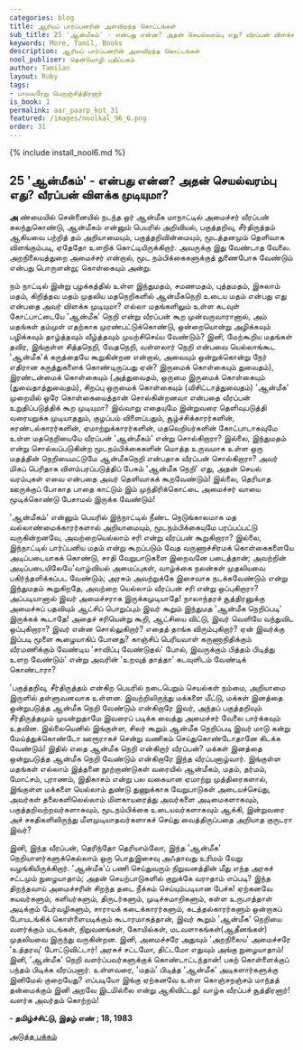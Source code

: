 ```yaml
---
categories: blog
title: ஆரியப் பார்ப்பனரின் அளவிறந்த கொட்டங்கள்
sub_title: 25 ﻿'ஆன்மீகம்' - என்பது என்ன? அதன் செயல்வரம்பு எது? வீரப்பன் விளக்க முடியுமா?
keywords: More, Tamil, Books
description: ஆரியப் பார்ப்பனரின் அளவிறந்த கொட்டங்கள்
nool_publiser: தென்மொழி பதிப்பகம்
author: Tamilan
layout: Ruby
tags: 
- பாவலரேறு பெருஞ்சித்திரனார்
is_book: 1
permalink: aar_paarp_kot_31
featured: /images/noolkal_96_6.png
order: 31
---
```

{% include install_nool6.md %}

## 25 ﻿'ஆன்மீகம்' - என்பது என்ன? அதன் செயல்வரம்பு எது? வீரப்பன் விளக்க முடியுமா?

**அ** ண்மையில் சென்னையில் நடந்த ஒர் ஆன்மீக மாநாட்டில் அமைச்சர் வீரப்பன் கலந்துகொண்டு, ஆன்மீகம் என்னும் பெயரில் அறிவியல், பகுத்தறிவு, சீர்திருத்தம் ஆகியவை பற்றித் தம் அறியாமையும், பகுத்தறிவின்மையும், மூடத்தனமும் தெளிவாக விளங்கும்படி, ஏதேதோ உளறிக் கொட்டியிருக்கிறார். அவருக்கு இது வேண்டாத வேலை. அறநிலையத்துறை அமைச்சர் என்றால், மூட நம்பிக்கைகளுக்குத் துணைபோக வேண்டும் என்பது பொருளன்று; கொள்கையும் அன்று.

நம் நாட்டில் இன்று புழக்கத்தில் உள்ள இந்துமதம், சமணமதம், புத்தமதம், இசுலாம் மதம், கிறித்தவ மதம் முதலிய மதநெறிகளில் ஆன்மீகநெறி உடைய மதம் என்பது எது என்பதை அவர் விளக்க முடியுமா? எல்லா மதங்களிலும் உள்ள கடவுள் கோட்பாட்டையே 'ஆன்மீக' நெறி என்று வீரப்பன் கூற முன்வருவாரானால், அம் மதங்கள் தம்முள் எதற்காக முரண்பட்டுக்கொண்டு, ஒன்றையொன்று அழிக்கவும் பழிக்கவும் தாழ்த்தவும் வீழ்த்தவும் முயற்சிசெய்ய வேண்டும்? இனி, மேற்கூறிய மதங்கள் தவிர, இங்குள்ள சித்தநெறி, வேதநெறி, வள்ளலார் நெறி என்பவை யெல்லாங்கூட 'ஆன்மீக'க் கருத்தையே கூறுகின்றன என்றால், அவையும் ஒன்றுக்கொன்று நேர் எதிரான கருத்துகளைக் கொண்டிருப்பது ஏன்? இருமைக் கொள்கையும் துவைதம்), இரண்டன்மைக் கொள்கையும் (அத்துவைதம், ஒருமை இருமைக் கொள்கையும் (துவைதாத்துவைதம்), சிறப்பு ஒருமைக் கொள்கையும் (விசிட்டாத்துவைதம்) 'ஆன்மீக' முறையில் ஒரே கொள்கையைத்தான் சொல்கின்றனவா என்பதை வீரப்பன் உறுதிப்படுத்திக் கூற முடியுமா? இவ்வாறு எதையுமே இன்றுவரை தெளிவுபடுத்தி வரையறுக்க முடியாததும், குழப்பம் விளைப்பதும், சூழ்ச்சிக்காரர்களின், சுரண்டல்காரர்களின், ஏமாற்றுக்காரர்களின், மதவெறியர்களின் கோட்பாடாகவுமே உள்ள மதநெறியையே வீரப்பன் 'ஆன்மீகம்' என்று சொல்கிறாரா? இல்லை, இந்துமதம் என்று சொல்லப்படுகின்ற மூடநம்பிக்கைகளின் மொத்த உருவமாக உள்ள ஒரு மதத்தின் நெறியைமட்டுமே ஆன்மீகநெறி என்பதாக வீரப்பன் சொல்கிறாரா? அவர் மிகப் பெரிதாக விளம்பரப்படுத்திப் பேசும் 'ஆன்மீக நெறி' எது, அதன் செயல் வரம்புகள் எவை என்பதை அவர் தெளிவாகக் கூறவேண்டும்! இல்லை, தெரியாத ஊருக்குப் போகாத பாதை காட்டும் இம் முந்திரிக்கொட்டை அமைச்சர் வாயை மூடிக்கொண்டு பேசாமல் இருக்க வேண்டும்!

'ஆன்மீகம்' என்னும் பெயரில் இந்நாட்டில் நீண்ட நெடுங்காலமாக மத வல்லாண்மைக்காரர்களால் அறியாமையும், மூடநம்பிக்கையுமே பரப்பப்பட்டு வருகின்றனவே, அவற்றையெல்லாம் சரி என்று வீரப்பன் கூறுகிறாரா? இல்லை, இந்நாட்டில் பார்ப்பனிய மதம் என்று கூறப்படும் வேத வருணாச்சிரமக் கொள்கைகளையே அடிப்படையாகக் கொண்டு, சாதி வேறுபாடுகளை இறைவனே படைத்தான்; அவற்றின் அடிப்படையிலேயே'வாழ்வியல் அமைப்புகள், வாழ்க்கை நலன்கள் முதலியவை பகிர்ந்தளிக்கப்பட வேண்டும்; அரசும் அவற்றுக்கே இசைவாக நடக்கவேண்டும் என்று இந்துமதம் கூறுகிறதே, அவற்றை யெல்லாம் வீரப்பன் சரி என்று ஒப்புகிறாரா? அப்படியானால் இவர் அமைச்சராக இருக்கமுடியாதே! நாலாந்தரச் சூத்திரனுக்கு அமைச்சுப் பதவியும் ஆட்சிப் பொறுப்பும் இவர் கூறும் இந்துமத 'ஆன்மீக நெறிப்படி' இருக்கக் கூடாதே! அதைச் சரியென்று கூறி, ஆட்சியை விட்டு, இவர் வெளியே வந்துவிட ஒப்புகிறாரா? இவர் என்ன சொல்லுகிறார்? எதைத் தாங்க விரும்புகிறார்? ஏன் இவர்க்கு இப்படி மூளை கூழையாகிப் போனது? காஞ்சிப் பெரியவாள் கருணாநிதிக்கும் வீரமணிக்கும் வேண்டிய 'சாவிப்பு வேண்டுதல்' போல், இவருக்கும் பித்தம் பிடித்து உளற வேண்டும்' என்று அவரின் 'உறவுத் தாத்தா' கடவுளிடம் வேண்டிக் கொண்டாரா?

'பகுத்தறிவு, சீர்திருத்தம் என்கிற பெயரில் நடைபெறும் செயல்கள் நம்மை, அறியாமை இருளில் தள்ளுவனவாக உள்ளன. இவற்றிலிருந்து மக்களை மீட்டு, மக்கள் இனத்தை ஒன்றுபடுத்த ஆன்மீக நெறி வேண்டும் என்கிறாரே இவர், அந்தப் பகுத்தறிவும் சீர்திருத்தமும் முயன்றுதாமே இவரைப் படிக்க வைத்து அமைச்சர் வேலை பார்க்கவும் உதவின. இல்லையெனில் இங்குள்ள, சிலர் கூறும் ஆன்மீக நெறிப்படி இவர் மாடு கன்று மேய்த்துக்கொண்டோ ஊரூராகச் சென்று வணிகம் செய்துகொண்டோதானே கிடக்க வேண்டும்! இதில் எதை ஆன்மீக நெறி என்கிறார் வீரப்பன்? மக்கள் இனத்தை ஒன்றுபடுத்த ஆன்மீக நெறி வேண்டும் என்கிறாரே இந்த வீரப்பனாழ்வார். இங்குள்ள மதங்கள் எல்லாம் இத்தனை நூற்றாண்டுகள் வரையில் ஆன்மீகம், மதம், தர்மம், மோட்சம், புராணம், இதிகாசம் என்று பல வகையான ஏமாற்று முத்திரைகளால், இங்குள்ள மக்களை யெல்லாம் துண்டு துணுக்காக வேறுபாடுகள் அடையச்செய்து, அவர்கள் தலைகளிலெல்லாம் மிளகாயரைத்து அவர்களை அடிமைகளாகவும், பகுத்தறிவற்றவர்களாகவும், மூடநம்பிக்கை உடையவர்களாகவும் ஆக்கி, இன்றுவரை அச் சகதிகளிலிருந்து மீளமுடியாதவர்களாகச் செய்து வைத்திருப்பதை அறியாத குருடரா இவர்?

இனி, இந்த வீரப்பன், தெரிந்தோ தெரியாம்லோ, இந்த 'ஆன்மீக' நெறியாளர்களுக்கெல்லாம் ஒரு பொதுஇசைவு அஃதாவது உரிமம் வேறு வழங்கியிருக்கிறார். 'ஆன்மீக'ப் பணி செய்துவரும் நிறுவனத்தின் மீது எந்த அரசுச் சட்டமும் நுழையாதாம்; அதன் செயற்பாடுகளில் குறுக்கே வராதாம் எப்படி? இந்த திறந்தவாய் அமைச்சரின் சிறந்த தடை நீக்கம் செய்யும்படியான பேச்சு! ஏற்கனவே கயவர்களும், களியர்களும், திருடர்களும், முடிச்சுமாறிகளும், கள்ள உருபாத்தாள் அடிக்கும் பேர்வழிகளும், சாராயக் கடைக்காரர்களும், கடத்தல்காரர்களும் ஒன்றாகப் போயடங்கிக் கொள்ளையடிக்கும் கூடாரமாகத்தான், இவர் கூறும் 'ஆன்மீக' நெறியை வளர்க்கும் மடங்கள், நிறுவனங்கள், கோயில்கள், மடவளாகங்கள்(ஆதீனங்கள்) முதலியவை இருந்து வருகின்றன. இனி, அமைச்சரே அதுவும் 'அறநிலைய' அமைச்சரே 'உத்தரவு' போட்டுவிட்டார்! அரசுச் சட்டமோ, திட்டமோ எதுவும் அங்கு நுழையாதாம்! இனி, 'ஆன்மீக' நெறி வளர்ப்பவர்களுக்குக் கொண்டாட்டந்தான்! பகற் கொள்ளைக்குப் பந்தம் பிடிக்க வீரப்பனார். உள்ளவரை, 'மதம்' பிடித்த 'ஆன்மீக' அடிகளார்களுக்கு இனிமேல் குறையேது? எப்படியோ இங்கு ஏற்கனவே உள்ள கொஞ்சநஞ்சம் மாந்தத் தன்மைக்கும் இனி அறவே இடமில்லை என்று ஆகிவிட்டது! வாழ்க வீரப்பச் சூத்திரனார்! வளர்க அவர்தம் கொற்றம்!

**\- தமிழ்ச்சிட்டு, இதழ் எண் ; 18, 1983**

[அடுத்த பக்கம்](aar_paarp_kot_32)